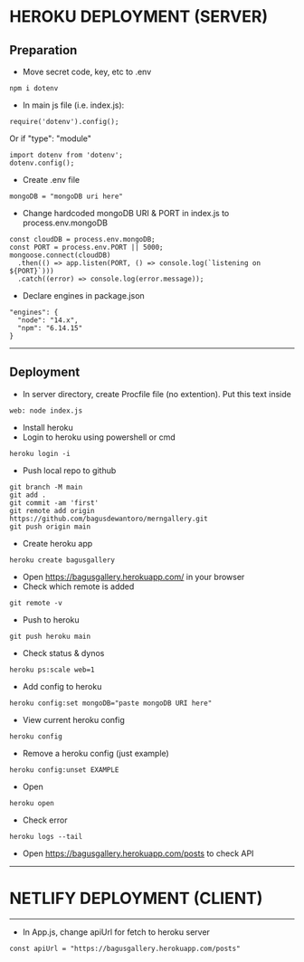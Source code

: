 
# HEROKU DEPLOYMENT (SERVER)
## Preparation
* Move secret code, key, etc to .env
```
npm i dotenv
```
* In main js file (i.e. index.js):
```
require('dotenv').config();
```
Or if "type": "module"
```
import dotenv from 'dotenv';
dotenv.config();
```
* Create .env file
```
mongoDB = "mongoDB uri here"
```
* Change hardcoded mongoDB URI & PORT in index.js to process.env.mongoDB
```
const cloudDB = process.env.mongoDB;
const PORT = process.env.PORT || 5000;
mongoose.connect(cloudDB)
  .then(() => app.listen(PORT, () => console.log(`listening on ${PORT}`)))
  .catch((error) => console.log(error.message));
```
* Declare engines in package.json
```
"engines": {
  "node": "14.x",
  "npm": "6.14.15"
}
```
---
## Deployment
* In server directory, create Procfile file (no extention). Put this text inside
```
web: node index.js
```
* Install heroku
* Login to heroku using powershell or cmd
```
heroku login -i
```
* Push local repo to github
```
git branch -M main
git add .
git commit -am 'first'
git remote add origin https://github.com/bagusdewantoro/merngallery.git
git push origin main
```
* Create heroku app
```
heroku create bagusgallery
```
* Open https://bagusgallery.herokuapp.com/ in your browser
* Check which remote is added
```
git remote -v
```
* Push to heroku
```
git push heroku main
```
* Check status & dynos
```
heroku ps:scale web=1
```
* Add config to heroku
```
heroku config:set mongoDB="paste mongoDB URI here"
```
* View current heroku config
```
heroku config
```
* Remove a heroku config (just example)
```
heroku config:unset EXAMPLE
```
* Open
```
heroku open
```
* Check error
```
heroku logs --tail
```
* Open https://bagusgallery.herokuapp.com/posts to check API
---


# NETLIFY DEPLOYMENT (CLIENT)
---
* In App.js, change apiUrl for fetch to heroku server
```
const apiUrl = "https://bagusgallery.herokuapp.com/posts"
```
